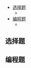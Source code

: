 
<!-- @import "[TOC]" {cmd="toc" depthFrom=1 depthTo=6 orderedList=false} -->

<!-- code_chunk_output -->

- [选择题](#选择题)
  - [](#)
- [编程题](#编程题)
  - [](#-1)

<!-- /code_chunk_output -->


## 选择题

### 

## 编程题

### 
